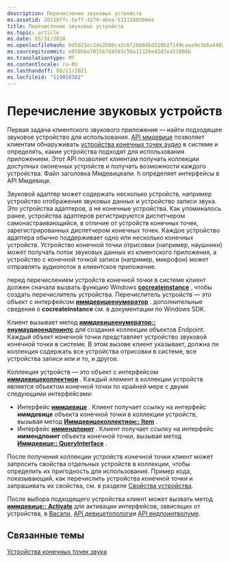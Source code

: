 ```yaml
---
description: Перечисление звуковых устройств
ms.assetid: 20110ffc-5eff-4279-abea-53115803b6ee
title: Перечисление звуковых устройств
ms.topic: article
ms.date: 05/31/2018
ms.openlocfilehash: bd5d21ec2de2b08ca3c6f26884bd210b2f149caaa9e3b6a4402b69dde9fb7540
ms.sourcegitcommit: e858bbe701567d4583c50a11326e42d7ea51804b
ms.translationtype: MT
ms.contentlocale: ru-RU
ms.lasthandoff: 08/11/2021
ms.locfileid: "119018382"
---
```

# <a name="enumerating-audio-devices"></a>Перечисление звуковых устройств

Первая задача клиентского звукового приложения — найти подходящее звуковое устройство для использования. [API ммдевице](mmdevice-api.md) позволяет клиентам обнаруживать [устройства конечных точек аудио](audio-endpoint-devices.md) в системе и определять, какие устройства подходят для использования приложением. Этот API позволяет клиентам получать коллекции доступных оконечных устройств и получать возможности каждого устройства. Файл заголовка Ммдевицеапи. h определяет интерфейсы в API Ммдевице.

Звуковой адаптер может содержать несколько устройств, например устройство отображения звуковых данных и устройство записи звука. Это устройства адаптеров, а не конечные устройства. Как упоминалось ранее, устройства адаптеров регистрируются диспетчером самонастраивающийся, в отличие от устройств конечных точек, зарегистрированных диспетчером конечных точек. Каждое устройство адаптера обычно поддерживает одно или несколько конечных устройств. Устройство конечной точки отрисовки (например, наушники) может получать поток звуковых данных из клиентского приложения, а устройство с конечной точкой записи (например, микрофон) может отправлять аудиопоток в клиентское приложение.

перед перечислением устройств конечной точки в системе клиент должен сначала вызвать функцию Windows [**cocreateinstance**](/windows/desktop/api/combaseapi/nf-combaseapi-cocreateinstance) , чтобы создать перечислитель устройства. Перечислитель устройств — это объект с интерфейсом [**иммдевицеенумератор**](/windows/desktop/api/Mmdeviceapi/nn-mmdeviceapi-immdeviceenumerator) . дополнительные сведения о **cocreateinstance** см. в документации по Windows SDK.

Клиент вызывает метод [**иммдевицеенумератор:: енумаудиоендпоинтс**](/windows/desktop/api/Mmdeviceapi/nf-mmdeviceapi-immdeviceenumerator-enumaudioendpoints) для создания коллекции объектов Endpoint. Каждый объект конечной точки представляет устройство звуковой конечной точки в системе. В этом вызове клиент указывает, должна ли коллекция содержать все устройства отрисовки в системе, все устройства записи или и то, и другое.

Коллекция устройств — это объект с интерфейсом [**иммдевицеколлектион**](/windows/desktop/api/Mmdeviceapi/nn-mmdeviceapi-immdevicecollection) . Каждый элемент в коллекции устройств является объектом конечной точки по крайней мере с двумя следующими интерфейсами:

-   Интерфейс [**иммдевице**](/windows/desktop/api/Mmdeviceapi/nn-mmdeviceapi-immdevice) . Клиент получает ссылку на интерфейс **иммдевице** объекта конечной точки в коллекции устройств, вызывая метод [**Иммдевицеколлектион:: Item**](/windows/desktop/api/Mmdeviceapi/nf-mmdeviceapi-immdevicecollection-item) .
-   Интерфейс [**иммендпоинт**](/windows/desktop/api/Mmdeviceapi/nn-mmdeviceapi-immendpoint) . Клиент получает ссылку на интерфейс **иммендпоинт** объекта конечной точки, вызывая метод [**Иммдевице:: QueryInterface**](/windows/desktop/api/unknwn/nf-unknwn-iunknown-queryinterface(q)) .

После получения коллекции устройств конечной точки клиент может запросить свойства отдельных устройств в коллекции, чтобы определить их пригодность для использования. Пример кода, показывающий, как перечислить устройства конечной точки и запрашивать их свойства, см. в разделе [Свойства устройства](device-properties.md).

После выбора подходящего устройства клиент может вызвать метод [**иммдевице:: Activate**](/windows/desktop/api/Mmdeviceapi/nf-mmdeviceapi-immdevice-activate) для активации интерфейсов, зависящих от устройства, в [Васапи](wasapi.md), [API девицетопологи](devicetopology-api.md)и [API ендпоинтволуме](endpointvolume-api.md).

## <a name="related-topics"></a>Связанные темы

<dl> <dt>

[Устройства конечных точек звука](audio-endpoint-devices.md)
</dt> </dl>

 

 
